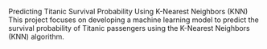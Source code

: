 Predicting Titanic Survival Probability Using K-Nearest Neighbors (KNN)
This project focuses on developing a machine learning model to predict the survival probability of Titanic passengers using the K-Nearest Neighbors (KNN) algorithm.
